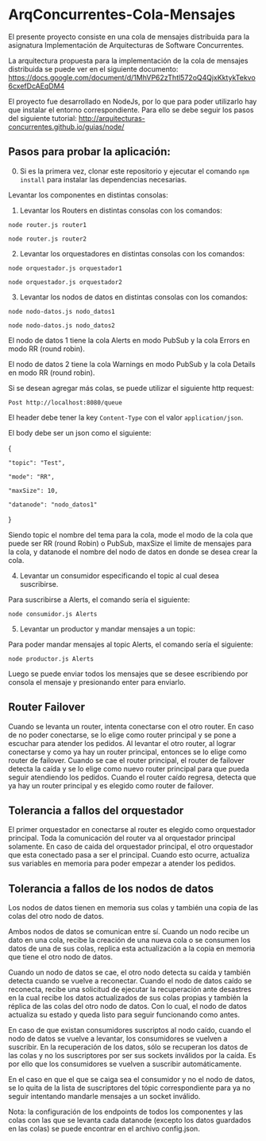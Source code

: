# ArqConcurrentes-Cola-Mensajes

El presente proyecto consiste en una cola de mensajes distribuida para la asignatura Implementación de Arquitecturas de Software Concurrentes.

La arquitectura propuesta para la implementación de la cola de mensajes distribuida se puede ver en el siguiente documento:
https://docs.google.com/document/d/1MhVP62zThtl572oQ4QjxKktykTekvo6cxefDcAEqDM4

El proyecto fue desarrollado en NodeJs, por lo que para poder utilizarlo hay que instalar el entorno correspondiente. Para ello se debe seguir los pasos del siguiente tutorial:
http://arquitecturas-concurrentes.github.io/guias/node/

## Pasos para probar la aplicación:

0) Si es la primera vez, clonar este repositorio y ejecutar el comando `npm install` para instalar las dependencias necesarias.

Levantar los componentes en distintas consolas:
1) Levantar los Routers en distintas consolas con los comandos: 

`node router.js router1`

`node router.js router2`

2) Levantar los orquestadores en distintas consolas con los comandos:

`node orquestador.js orquestador1`

`node orquestador.js orquestador2`

3) Levantar los nodos de datos en distintas consolas con los comandos:

`node nodo-datos.js nodo_datos1`

`node nodo-datos.js nodo_datos2`

El nodo de datos 1 tiene la cola Alerts en modo PubSub y la cola Errors en modo RR (round robin).

El nodo de datos 2 tiene la cola Warnings en modo PubSub y la cola Details en modo RR (round robin).

Si se desean agregar más colas, se puede utilizar el siguiente http request:

`Post http://localhost:8080/queue`

El header debe tener la key `Content-Type` con el valor `application/json`.

El body debe ser un json como el siguiente:

{

	"topic": "Test",
	
	"mode": "RR",
	
	"maxSize": 10,
	
	"datanode": "nodo_datos1"	
	
}

Siendo topic el nombre del tema para la cola, mode el modo de la cola que puede ser RR (round Robin) o PubSub, maxSize el limite de mensajes para la cola, y datanode el nombre del nodo de datos en donde se desea crear la cola.

4) Levantar un consumidor especificando el topic al cual desea suscribirse.

Para suscribirse a Alerts, el comando sería el siguiente:

`node consumidor.js Alerts`

5) Levantar un productor y mandar mensajes a un topic:

Para poder mandar mensajes al topic Alerts, el comando sería el siguiente:

`node productor.js Alerts`

Luego se puede enviar todos los mensajes que se desee escribiendo por consola el mensaje y presionando enter para enviarlo.

## Router Failover
Cuando se levanta un router, intenta conectarse con el otro router. En caso de no poder conectarse, se lo elige como router principal y se pone a escuchar para atender los pedidos. Al levantar el otro router, al lograr conectarse y como ya hay un router principal, entonces se lo elige como router de failover. Cuando se cae el router principal, el router de failover detecta la caída y se lo elige como nuevo router principal para que pueda seguir atendiendo los pedidos. Cuando el router caído regresa, detecta que ya hay un router principal y es elegido como router de failover.

## Tolerancia a fallos del orquestador
El primer orquestador en conectarse al router es elegido como orquestador principal. Toda la comunicación del router va al orquestador principal solamente. En caso de caida del orquestador principal, el otro orquestador que esta conectado pasa a ser el principal. Cuando esto ocurre, actualiza sus variables en memoria para poder empezar a atender los pedidos.

## Tolerancia a fallos de los nodos de datos
Los nodos de datos tienen en memoria sus colas y también una copia de las colas del otro nodo de datos.

Ambos nodos de datos se comunican entre sí. Cuando un nodo recibe un dato en una cola, recibe la creación de una nueva cola o se consumen los datos de una de sus colas, replica esta actualización a la copia en memoria que tiene el otro nodo de datos. 

Cuando un nodo de datos se cae, el otro nodo detecta su caída y también detecta cuando se vuelve a reconectar. Cuando el nodo de datos caído se reconecta, recibe una solicitud de ejecutar la recuperación ante desastres en la cual recibe los datos actualizados de sus colas propias y también la réplica de las colas del otro nodo de datos. Con lo cual, el nodo de datos actualiza su estado y queda listo para seguir funcionando como antes.

En caso de que existan consumidores suscriptos al nodo caído, cuando el nodo de datos se vuelve a levantar, los consumidores se vuelven a suscribir. En la recuperación de los datos, sólo se recuperan los datos de las colas y no los suscriptores por ser sus sockets inválidos por la caída. Es por ello que los consumidores se vuelven a suscribir automáticamente. 

En el caso en que el que se caiga sea el consumidor y no el nodo de datos, se lo quita de la lista de suscriptores del tópic correspondiente para ya no seguir intentando mandarle mensajes a un socket inválido.



Nota: la configuración de los endpoints de todos los componentes y las colas con las que se levanta cada datanode (excepto los datos guardados en las colas) se puede encontrar en el archivo config.json.



